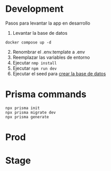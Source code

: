 # Development

Pasos para levantar la app en desarrollo

1. Levantar la base de datos

```
docker compose up -d
```

2. Renombrar el .env.template a .env
3. Reemplazar las variables de entorno
4. Ejecutar `nmp install`
5. Ejecutar `npm run dev`
6. Ejecutar el seed para [crear la base de datos](localhost:3000/api/seed)

# Prisma commands

```
npx prisma init
npx prisma migrate dev
npx prisma generate
```

# Prod

# Stage
